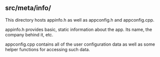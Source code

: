 src/meta/info/
---

This directory hosts appinfo.h as well as appconfig.h and appconfig.cpp.

appinfo.h provides basic, static information about the app. Its name, the company behind it, etc.


appconfig.cpp contains all of the user configuration data as well as some helper functions for accessing such data.